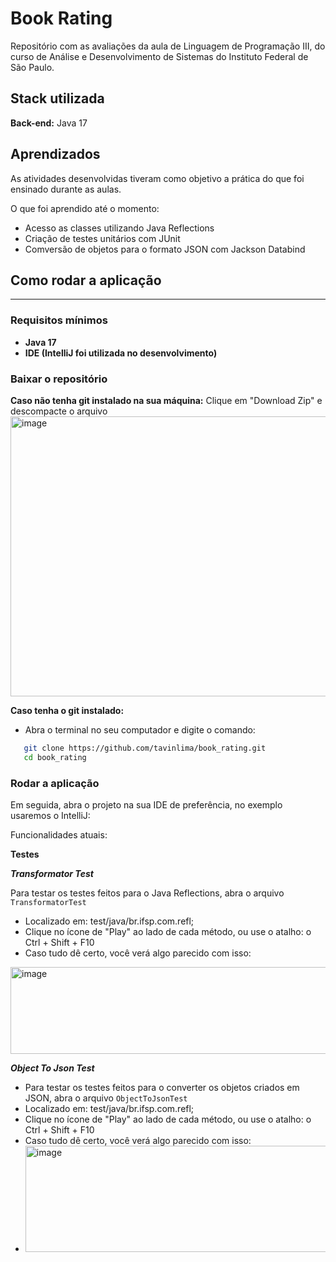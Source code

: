 
# Book Rating

Repositório com as avaliações da aula de Linguagem de Programação III, do curso de Análise e Desenvolvimento de Sistemas do Instituto Federal de São Paulo.

## Stack utilizada

**Back-end:**  Java 17

## Aprendizados

As atividades desenvolvidas tiveram como objetivo a prática do que foi ensinado durante as aulas.

O que foi aprendido até o momento:
- Acesso as classes utilizando Java Reflections
- Criação de testes unitários com JUnit
- Comversão de objetos para o formato JSON com Jackson Databind

## Como rodar a aplicação
***
### Requisitos mínimos
* **Java 17**
* **IDE (IntelliJ foi utilizada no desenvolvimento)**

### Baixar o repositório
**Caso não tenha git instalado na sua máquina:**
Clique em "Download Zip" e descompacte o arquivo
<img width="920" height="448" alt="image" src="https://github.com/user-attachments/assets/2e0255af-4dbf-4d87-9685-1c54a89ebbfa" />

**Caso tenha o git instalado:**
* Abra o terminal no seu computador e digite o comando:
 ```bash
    git clone https://github.com/tavinlima/book_rating.git
    cd book_rating
 ```

### Rodar a aplicação
Em seguida, abra o projeto na sua IDE de preferência, no exemplo usaremos o IntelliJ:

Funcionalidades atuais:

**Testes**

***Transformator Test***

Para testar os testes feitos para o Java Reflections, abra o arquivo ```TransformatorTest```
* Localizado em: test/java/br.ifsp.com.refl;
* Clique no ícone de "Play" ao lado de cada método, ou use o atalho: o Ctrl + Shift + F10
* Caso tudo dê certo, você verá algo parecido com isso:
<img width="758" height="139" alt="image" src="https://github.com/user-attachments/assets/36029fc1-5da6-4e90-8b5e-a670bb3bcc04" />


***Object To Json Test***
* Para testar os testes feitos para o converter os objetos criados em JSON, abra o arquivo ```ObjectToJsonTest```
* Localizado em: test/java/br.ifsp.com.refl;
* Clique no ícone de "Play" ao lado de cada método, ou use o atalho: o Ctrl + Shift + F10
* Caso tudo dê certo, você verá algo parecido com isso:
* <img width="595" height="170" alt="image" src="https://github.com/user-attachments/assets/d64f39ae-3ed2-43dd-a346-f733f25296b9" />
